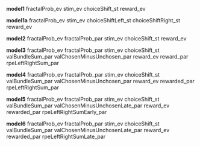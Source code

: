 **model1**
      fractalProb_ev stim_ev choiceShift_st reward_ev

**model1a**
    fractalProb_ev stim_ev choiceShiftLeft_st choiceShiftRight_st reward_ev

**model2**
    fractalProb_ev fractalProb_par stim_ev choiceShift_st reward_ev

**model3**
    fractalProb_ev fractalProb_par stim_ev choiceShift_st valBundleSum_par valChosenMinusUnchosen_par reward_ev reward_par rpeLeftRightSum_par

**model4**
    fractalProb_ev fractalProb_par stim_ev choiceShift_st valBundleSum_par valChosenMinusUnchosen_par reward_ev rewarded_par rpeLeftRightSum_par

**model5**
    fractalProb_ev fractalProb_par stim_ev choiceShift_st valBundleSum_par valChosenMinusUnchosenLate_par reward_ev rewarded_par rpeLeftRightSumEarly_par

**model6**
    fractalProb_ev fractalProb_par stim_ev choiceShift_st valBundleSum_par valChosenMinusUnchosenLate_par reward_ev rewarded_par rpeLeftRightSumLate_par
